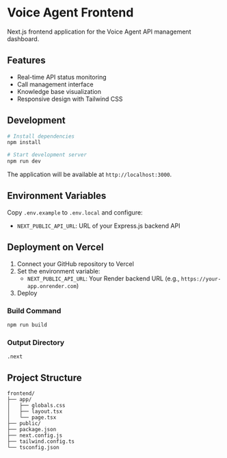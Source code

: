 # Voice Agent Frontend

Next.js frontend application for the Voice Agent API management dashboard.

## Features

- Real-time API status monitoring
- Call management interface
- Knowledge base visualization
- Responsive design with Tailwind CSS

## Development

```bash
# Install dependencies
npm install

# Start development server
npm run dev
```

The application will be available at `http://localhost:3000`.

## Environment Variables

Copy `.env.example` to `.env.local` and configure:

- `NEXT_PUBLIC_API_URL`: URL of your Express.js backend API

## Deployment on Vercel

1. Connect your GitHub repository to Vercel
2. Set the environment variable:
   - `NEXT_PUBLIC_API_URL`: Your Render backend URL (e.g., `https://your-app.onrender.com`)
3. Deploy

### Build Command
```bash
npm run build
```

### Output Directory
```
.next
```

## Project Structure

```
frontend/
├── app/
│   ├── globals.css
│   ├── layout.tsx
│   └── page.tsx
├── public/
├── package.json
├── next.config.js
├── tailwind.config.ts
└── tsconfig.json
```
